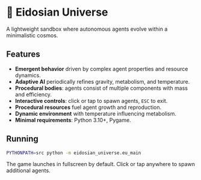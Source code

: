 # 🌌 Eidosian Universe

A lightweight sandbox where autonomous agents evolve within a minimalistic cosmos.

## Features

- **Emergent behavior** driven by complex agent properties and resource dynamics.
- **Adaptive AI** periodically refines gravity, metabolism, and temperature.
- **Procedural bodies**: agents consist of multiple components with mass and efficiency.
- **Interactive controls**: click or tap to spawn agents, `ESC` to exit.
- **Procedural resources** fuel agent growth and reproduction.
- **Dynamic environment** with temperature influencing metabolism.
- **Minimal requirements**: Python 3.10+, Pygame.

## Running

```bash
PYTHONPATH=src python -m eidosian_universe.eu_main
```

The game launches in fullscreen by default. Click or tap anywhere to spawn
additional agents.
